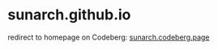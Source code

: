 # sunarch.github.io

redirect to homepage on Codeberg: [sunarch.codeberg.page](https://sunarch.codeberg.page)
